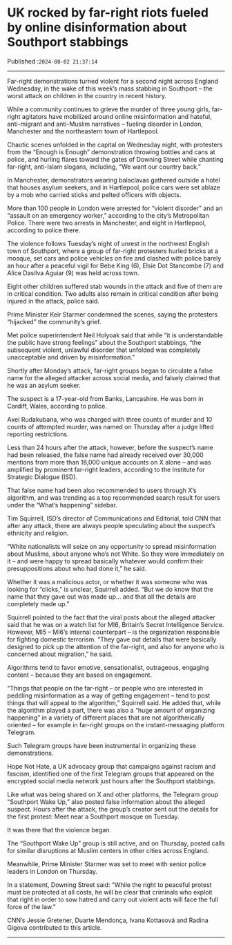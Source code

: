 # UK rocked by far-right riots fueled by online disinformation about Southport stabbings

Published :`2024-08-02 21:37:14`

---

Far-right demonstrations turned violent for a second night across England Wednesday, in the wake of this week’s mass stabbing in Southport – the worst attack on children in the country in recent history.

While a community continues to grieve the murder of three young girls, far-right agitators have mobilized around online misinformation and hateful, anti-migrant and anti-Muslim narratives – fueling disorder in London, Manchester and the northeastern town of Hartlepool.

Chaotic scenes unfolded in the capital on Wednesday night, with protesters from the “Enough is Enough” demonstration throwing bottles and cans at police, and hurling flares toward the gates of Downing Street while chanting far-right, anti-Islam slogans, including, “We want our country back.”

In Manchester, demonstrators wearing balaclavas gathered outside a hotel that houses asylum seekers, and in Hartlepool, police cars were set ablaze by a mob who carried sticks and pelted officers with objects.

More than 100 people in London were arrested for “violent disorder” and an “assault on an emergency worker,” according to the city’s Metropolitan Police. There were two arrests in Manchester, and eight in Hartlepool, according to police there.

The violence follows Tuesday’s night of unrest in the northwest English town of Southport, where a group of far-right protesters hurled bricks at a mosque, set cars and police vehicles on fire and clashed with police barely an hour after a peaceful vigil for Bebe King (6), Elsie Dot Stancombe (7) and Alice Dasilva Aguiar (9) was held across town.

Eight other children suffered stab wounds in the attack and five of them are in critical condition. Two adults also remain in critical condition after being injured in the attack, police said.

Prime Minister Keir Starmer condemned the scenes, saying the protesters “hijacked” the community’s grief.

Met police superintendent Neil Holyoak said that while “it is understandable the public have strong feelings” about the Southport stabbings, “the subsequent violent, unlawful disorder that unfolded was completely unacceptable and driven by misinformation.”

Shortly after Monday’s attack, far-right groups began to circulate a false name for the alleged attacker across social media, and falsely claimed that he was an asylum seeker.

The suspect is a 17-year-old from Banks, Lancashire. He was born in Cardiff, Wales, according to police.

Axel Rudakubana, who was charged with three counts of murder and 10 counts of attempted murder, was named on Thursday after a judge lifted reporting restrictions.

Less than 24 hours after the attack, however, before the suspect’s name had been released, the false name had already received over 30,000 mentions from more than 18,000 unique accounts on X alone – and was amplified by prominent far-right leaders, according to the Institute for Strategic Dialogue (ISD).

That false name had been also recommended to users through X’s algorithm, and was trending as a top recommended search result for users under the “What’s happening” sidebar.

Tim Squirrell, ISD’s director of Communications and Editorial, told CNN that after any attack, there are always people speculating about the suspect’s ethnicity and religion.

“White nationalists will seize on any opportunity to spread misinformation about Muslims, about anyone who’s not White. So they were immediately on it – and were happy to spread basically whatever would confirm their presuppositions about who had done it,” he said.

Whether it was a malicious actor, or whether it was someone who was looking for “clicks,” is unclear, Squirrell added. “But we do know that the name that they gave out was made up… and that all the details are completely made up.”

Squirrell pointed to the fact that the viral posts about the alleged attacker said that he was on a watch list for MI6, Britain’s Secret Intelligence Service. However, MI5 – MI6’s internal counterpart – is the organization responsible for fighting domestic terrorism. “They gave out details that were basically designed to pick up the attention of the far-right, and also for anyone who is concerned about migration,” he said.

Algorithms tend to favor emotive, sensationalist, outrageous, engaging content – because they are based on engagement.

“Things that people on the far-right – or people who are interested in peddling misinformation as a way of getting engagement – tend to post things that will appeal to the algorithm,” Squirrell said. He added that, while the algorithm played a part, there was also a “huge amount of organizing happening” in a variety of different places that are not algorithmically oriented – for example in far-right groups on the instant-messaging platform Telegram.

Such Telegram groups have been instrumental in organizing these demonstrations.

Hope Not Hate, a UK advocacy group that campaigns against racism and fascism, identified one of the first Telegram groups that appeared on the encrypted social media network just hours after the Southport stabbings.

Like what was being shared on X and other platforms, the Telegram group “Southport Wake Up,” also posted false information about the alleged suspect. Hours after the attack, the group’s creator sent out the details for the first protest: Meet near a Southport mosque on Tuesday.

It was there that the violence began.

The “Southport Wake Up” group is still active, and on Thursday, posted calls for similar disruptions at Muslim centers in other cities across England.

Meanwhile, Prime Minister Starmer was set to meet with senior police leaders in London on Thursday.

In a statement, Downing Street said: “While the right to peaceful protest must be protected at all costs, he will be clear that criminals who exploit that right in order to sow hatred and carry out violent acts will face the full force of the law.”

CNN’s Jessie Gretener, Duarte Mendonça, Ivana Kottasová and Radina Gigova contributed to this article.

---

